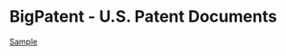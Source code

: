 # BigPatent - U.S. Patent Documents
 
[Sample](../sample/bigpatent.txt)
 
<!-- MARKDOWN-AUTO-DOCS:START (CODE:src=../../../ekorpkit/resources/corpora/bigpatent.yaml) --> 
<!-- MARKDOWN-AUTO-DOCS:END -->
